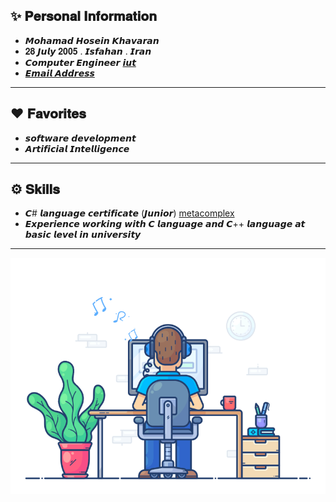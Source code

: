 ✨ 𝐏𝐞𝐫𝐬𝐨𝐧𝐚𝐥 𝐈𝐧𝐟𝐨𝐫𝐦𝐚𝐭𝐢𝐨𝐧
--------------------------------------------
-  𝙈𝙤𝙝𝙖𝙢𝙖𝙙 𝙃𝙤𝙨𝙚𝙞𝙣 𝙆𝙝𝙖𝙫𝙖𝙧𝙖𝙣
-  𝟐𝟖 𝙅𝙪𝙡𝙮 𝟐𝟎𝟎𝟓 .  𝙄𝙨𝙛𝙖𝙝𝙖𝙣 . 𝙄𝙧𝙖𝙣
-  𝘾𝙤𝙢𝙥𝙪𝙩𝙚𝙧 𝙀𝙣𝙜𝙞𝙣𝙚𝙚𝙧 [ 𝙞𝙪𝙩](https://iut.ac.ir/en)
-  [𝙀𝙢𝙖𝙞𝙡 𝘼𝙙𝙙𝙧𝙚𝙨𝙨](mkkdndu@gmail.com)
--------------------------------------------
❤️ 𝐅𝐚𝐯𝐨𝐫𝐢𝐭𝐞𝐬
--------------------------------------------
-  𝙨𝙤𝙛𝙩𝙬𝙖𝙧𝙚 𝙙𝙚𝙫𝙚𝙡𝙤𝙥𝙢𝙚𝙣𝙩
-  𝘼𝙧𝙩𝙞𝙛𝙞𝙘𝙞𝙖𝙡 𝙄𝙣𝙩𝙚𝙡𝙡𝙞𝙜𝙚𝙣𝙘𝙚
--------------------------------------------
⚙️ 𝐒𝐤𝐢𝐥𝐥𝐬
--------------------------------------------
-  𝘾# 𝙡𝙖𝙣𝙜𝙪𝙖𝙜𝙚 𝙘𝙚𝙧𝙩𝙞𝙛𝙞𝙘𝙖𝙩𝙚 (𝙅𝙪𝙣𝙞𝙤𝙧) [ metacomplex](https://tr.metacomplex.com)
-  𝙀𝙭𝙥𝙚𝙧𝙞𝙚𝙣𝙘𝙚 𝙬𝙤𝙧𝙠𝙞𝙣𝙜 𝙬𝙞𝙩𝙝 𝘾 𝙡𝙖𝙣𝙜𝙪𝙖𝙜𝙚 𝙖𝙣𝙙 𝘾++ 𝙡𝙖𝙣𝙜𝙪𝙖𝙜𝙚 𝙖𝙩 𝙗𝙖𝙨𝙞𝙘 𝙡𝙚𝙫𝙚𝙡 𝙞𝙣 𝙪𝙣𝙞𝙫𝙚𝙧𝙨𝙞𝙩𝙮
--------------------------------------------



![2023-WWW-gif](https://github.com/MohamadKhavaran/MohamadKhavaran/blob/main/2023-WWW-gif.gif)
